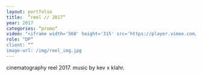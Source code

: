 ```yaml
---
layout: portfolio
title:  “reel // 2017“
year: 2017
categories: “promo“
video: "<iframe width='560' height='315' src='https://player.vimeo.com/video/202633705' frameborder='0' allowfullscreen></iframe>"
role: "DP”
client: ““
image-url: /img/reel_img.jpg
---
```


cinematography reel 2017. music by kev x klahr.

